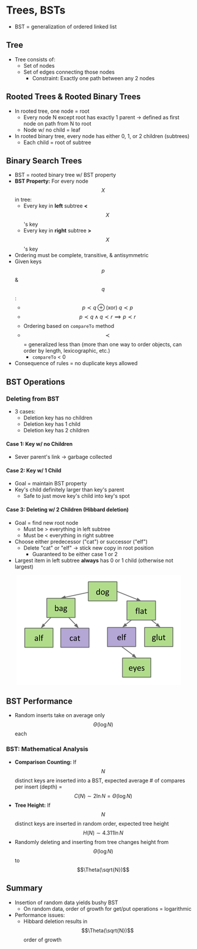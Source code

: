 # Trees, BSTs
* BST = generalization of ordered linked list

## Tree
* Tree consists of:
    * Set of nodes
    * Set of edges connecting those nodes
        * Constraint: Exactly one path between any 2 nodes

## Rooted Trees & Rooted Binary Trees
* In rooted tree, one node = root
    * Every node N except root has exactly 1 parent → defined as first node on path from N to root
    * Node w/ no child = leaf
* In rooted binary tree, every node has either 0, 1, or 2 children (subtrees)
    * Each child = root of subtree

## Binary Search Trees
* BST = rooted binary tree w/ BST property
* **BST Property:** For every node $$X$$ in tree:
    * Every key in **left** subtree **<** $$X$$'s key
    * Every key in **right** subtree **>** $$X$$'s key
* Ordering must be complete, transitive, & antisymmetric
* Given keys $$p$$ & $$q$$:
    * $$p \prec q \oplus \text{(xor) } q \prec p$$
    * $$p \prec q \land q \prec r \implies p \prec r$$
    * Ordering based on `compareTo` method
    * $$\prec$$ = generalized less than (more than one way to order objects, can order by length, lexicographic, etc.)
        * `compareTo` < 0
* Consequence of rules = no duplicate keys allowed

## BST Operations
### Deleting from BST
* 3 cases:
    * Deletion key has no children
    * Deletion key has 1 child
    * Deletion key has 2 children

#### Case 1: Key w/ no Children
* Sever parent's link → garbage collected

#### Case 2: Key w/ 1 Child
* Goal = maintain BST property
* Key's child definitely larger than key's parent
    * Safe to just move key's child into key's spot

#### Case 3: Deleting w/ 2 Children (Hibbard deletion)
* Goal = find new root node
    * Must be > everything in left subtree
    * Must be < everything in right subtree
* Choose either predecessor ("cat") or successor ("elf")
    * Delete "cat" or "elf" → stick new copy in root position
        * Guaranteed to be either case 1 or 2
* Largest item in left subtree **always** has 0 or 1 child (otherwise not largest)

<p align="center">
    <img src="hibbard.png">
</p>

## BST Performance
* Random inserts take on average only $$\Theta(\log{N})$$ each

### BST: Mathematical Analysis
* **Comparison Counting:** If $$N$$ distinct keys are inserted into a BST, expected average # of compares per insert (depth) = $$C(N) \sim 2 \ln{N} = \Theta(\log{N})$$
* **Tree Height:** If $$N$$ distinct keys are inserted in random order, expected tree height $$H(N) \sim 4.311 \ln{N}$$
* Randomly deleting and inserting from tree changes height from $$\Theta(\log{N})$$ to $$\Theta(\sqrt{N})$$

## Summary
* Insertion of random data yields bushy BST
    * On random data, order of growth for get/put operations = logarithmic
* Performance issues:
    * Hibbard deletion results in $$\Theta(\sqrt{N})$$ order of growth
